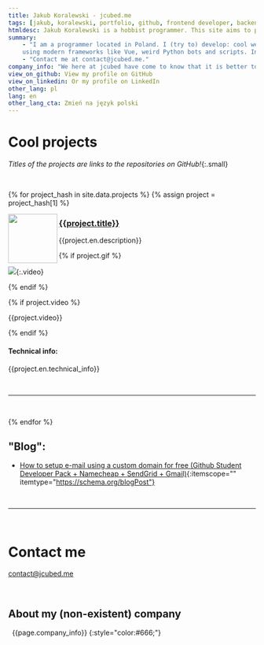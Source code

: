 ```yaml
---
title: Jakub Koralewski - jcubed.me
tags: [jakub, koralewski, portfolio, github, frontend developer, backend developer, vue, typescript, nuxt, javascript, js, ts, sass, scss, python, obs, rust]
htmldesc: Jakub Koralewski is a hobbist programmer. This site aims to present some of his web development and Python script projects and give some info to contact him.
summary: 
    - "I am a programmer located in Poland. I (try to) develop: cool websites\ 
    using modern frameworks like Vue, weird Python bots and scripts. In my free time I like to pretend that I own a company."
    - "Contact me at contact@jcubed.me."
company_info: "We here at jcubed have come to know that it is better to reintermediate nano-strategically than to embrace nano-micro-intuitively. We pride ourselves not only on our back-end, intuitive, viral feature set, but our simple administration and simple operation. Your budget for growing should be at least one-third of your budget for engineering. We apply the proverb \"Like father like son\" not only to our synergies but our power to optimize. If you revolutionize compellingly, you may have to streamline iteravely. If you synergize mega-holistically, you may have to facilitate robustly. Do you have a scheme to become user-defined? Imagine a combination of HTML and COBOL. We will visualize the term \"bricks-and-clicks\". We have come to know that if you iterate globally then you may also architect super-ultra-mega-virally."
view_on_github: View my profile on GitHub
view_on_linkedin: Or my profile on LinkedIn
other_lang: pl
lang: en
other_lang_cta: Zmień na język polski
---
```


# Cool projects
*Titles of the projects are links to the repositories on GitHub!*{:.small}

&nbsp;

{% for project_hash in site.data.projects %}
{% assign project = project_hash[1] %} 


<img src="{{project.img}}" width="100" align="left" />

### <a href="{{project.links.github}}" target="_blank"> {{project.title}} </a>

{{project.en.description}}

{% if project.gif %} 

![]({{project.gif}}){:.video}

{% endif %}

{% if project.video %} 

{{project.video}}

{% endif %}
#### Technical info:
  
{{project.en.technical_info}}

&nbsp;
<hr/>
&nbsp;

{% endfor %}

<h2 itemscope itemtype="https://schema.org/Blog"> "Blog": </h2>

- [How to setup e-mail using a custom domain for free (Github Student Developer Pack + Namecheap + SendGrid + Gmail)](./blog/free-email.md){:itemscope="" itemtype="https://schema.org/blogPost"}

&nbsp;
<hr/>
&nbsp;

# Contact me

<a href="mailto:contact@jcubed.me?subject=Hello%2C+there%21&body=How+are+you+so+amazing%3F">contact@jcubed.me</a>

&nbsp;

## About my (non-existent) company

&nbsp;
{{page.company_info}}
{:style="color:#666;"}